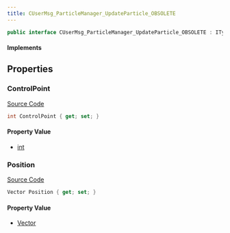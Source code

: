 ```yaml
---
title: CUserMsg_ParticleManager_UpdateParticle_OBSOLETE
---
```


```csharp
public interface CUserMsg_ParticleManager_UpdateParticle_OBSOLETE : ITypedProtobuf<CUserMsg_ParticleManager_UpdateParticle_OBSOLETE>, INativeHandle
```

#### Implements

## Properties

### ControlPoint

[Source Code](https://github.com/swiftly-solution/swiftlys2/blob/main/managed/src/SwiftlyS2.Generated/Protobufs/Interfaces/CUserMsg_ParticleManager_UpdateParticle_OBSOLETE.cs#L13)

```csharp
int ControlPoint { get; set; }
```

#### Property Value

- [int](https://learn.microsoft.com/dotnet/api/system.int32)

### Position

[Source Code](https://github.com/swiftly-solution/swiftlys2/blob/main/managed/src/SwiftlyS2.Generated/Protobufs/Interfaces/CUserMsg_ParticleManager_UpdateParticle_OBSOLETE.cs#L16)

```csharp
Vector Position { get; set; }
```

#### Property Value

- [Vector](/docs/api/shared/natives/vector)

